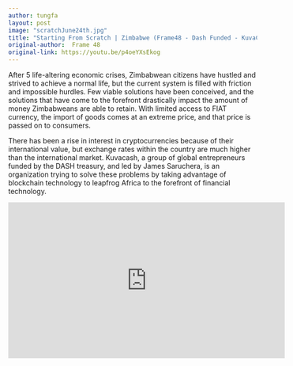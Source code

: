 ```yaml
---
author: tungfa
layout: post
image: "scratchJune24th.jpg"
title: "Starting From Scratch | Zimbabwe (Frame48 - Dash Funded - KuvaCash)"
original-author:  Frame 48
original-link: https://youtu.be/p4oeYXsEkog
---
```




After 5 life-altering economic crises, Zimbabwean citizens have hustled and strived to achieve a normal life, but the current system is filled with friction and impossible hurdles. Few viable solutions have been conceived, and the solutions that have come to the forefront drastically impact the amount of money Zimbabweans are able to retain. With limited access to FIAT currency, the import of goods comes at an extreme price, and that price is passed on to consumers.

There has been a rise in interest in cryptocurrencies because of their international value, but exchange rates within the country are much higher than the international market. Kuvacash, a group of global entrepreneurs funded by the DASH treasury, and led by James Saruchera, is an organization trying to solve these problems by taking advantage of blockchain technology to leapfrog Africa to the forefront of financial technology.

<iframe width="560" height="315" src="https://www.youtube.com/embed/p4oeYXsEkog" frameborder="0" allow="autoplay; encrypted-media" allowfullscreen></iframe>
